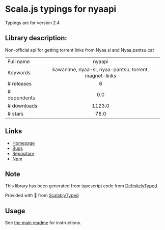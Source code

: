 
# Scala.js typings for nyaapi

Typings are for version 2.4

## Library description:
Non-official api for getting torrent links from Nyaa.si and Nyaa.pantsu.cat

|                    |                 |
| ------------------ | :-------------: |
| Full name          | nyaapi |
| Keywords           | kawanime, nyaa-si, nyaa-pantsu, torrent, magnet-links |
| # releases         | 6 |
| # dependents       | 0.0 |
| # downloads        | 1123.0 |
| # stars            | 78.0 |

## Links
- [Homepage](https://github.com/Kylart/Nyaapi#readme)
- [Bugs](https://github.com/Kylart/Nyaapi/issues)
- [Repository](https://github.com/Kylart/Nyaapi)
- [Npm](https://www.npmjs.com/package/nyaapi)
    


## Note
This library has been generated from typescript code from [DefinitelyTyped](https://definitelytyped.org).

Provided with :purple_heart: from [ScalablyTyped](https://github.com/oyvindberg/ScalablyTyped)

## Usage
See [the main readme](../../readme.md) for instructions.


